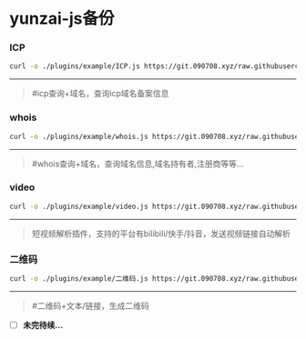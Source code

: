 # yunzai-js备份

### ICP
```bash
curl -o ./plugins/example/ICP.js https://git.090708.xyz/raw.githubusercontent.com/kukujik/yunzai-js/refs/heads/main/ICP.js
```
---
> #icp查询+域名，查询icp域名备案信息
### whois
```bash
curl -o ./plugins/example/whois.js https://git.090708.xyz/raw.githubusercontent.com/kukujik/yunzai-js/refs/heads/main/whois.js
```
---
> #whois查询+域名，查询域名信息,域名持有者,注册商等等...
### video
```bash
curl -o ./plugins/example/video.js https://git.090708.xyz/raw.githubusercontent.com/kukujik/yunzai-js/refs/heads/main/video.js
```
---
> 短视频解析插件，支持的平台有bilibili/快手/抖音，发送视频链接自动解析
### 二维码
```bash
curl -o ./plugins/example/二维码.js https://git.090708.xyz/raw.githubusercontent.com/kukujik/yunzai-js/refs/heads/main/二维码.js
```
---
> #二维码+文本/链接，生成二维码
- [ ] **未完待续...**
